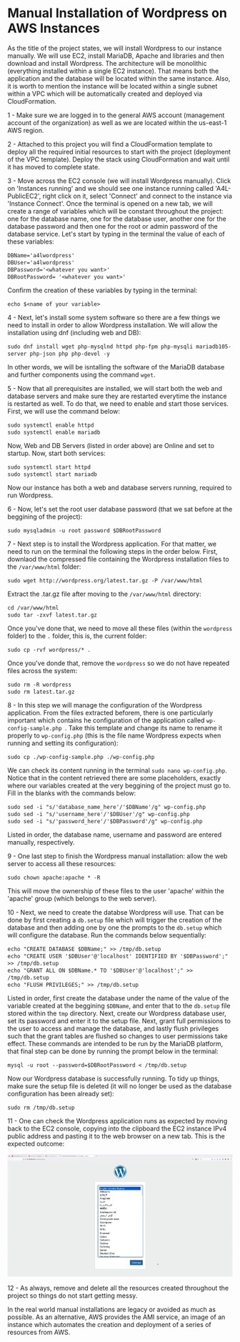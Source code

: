 # Manual Installation of Wordpress on AWS Instances

As the title of the project states, we will install Wordpress to our instance manually. We will use EC2, install MariaDB, Apache and libraries and then download and install Wordpress. The architecture will be monolithic (everything installed within a single EC2 instance). That means both the application and the database will be located within the same instance. Also, it is worth to mention the instance will be located within a single subnet within a VPC which will be automatically created and deployed via CloudFormation.<br/>

1 - Make sure we are logged in to the general AWS account (management account of the organization) as well as we are located within the us-east-1 AWS region. <br/>

2 - Attached to this project you will find a CloudFormation template to deploy all the required initial resources to start with the project (deployment of the VPC template). Deploy the stack using CloudFormation and wait until it has moved to complete state. <br/>

3 - Move across the EC2 console (we will install Wordpress manually). Click on 'Instances running' and we should see one instance running called 'A4L-PublicEC2', right click on it, select 'Connect' and connect to the instance via 'Instance Connect'. Once the terminal is opened on a new tab, we will create a range of variables which will be constant throughout the project: one for the database name, one for the database user, another one for the database password and then one for the root or admin password of the database service. Let's start by typing in the terminal the value of each of these variables: <br/>

```
DBName='a4lwordpress'
DBUser='a4lwordpress'
DBPassword='<whatever you want>'
DBRootPassword= '<whatever you want>'
```
Confirm the creation of these variables by typing in the terminal: <br/>
```
echo $<name of your variable>
```
4 - Next, let's install some system software so there are a few things we need to install in order to allow Wordpress installation. We will allow the installation using dnf (including web and DB): <br/>
```
sudo dnf install wget php-mysqlnd httpd php-fpm php-mysqli mariadb105-server php-json php php-devel -y
```
In other words, we will be isntalling the software of the MariaDB database and further components using the command ```wget```. <br/>

5 - Now that all prerequisites are installed, we will start both the web and database servers and make sure they are restarted everytime the instance is restarted as well. To do that, we need to enable and start those services. First, we will use the command below: <br/>

```
sudo systemctl enable httpd
sudo systemctl enable mariadb
```
Now, Web and DB Servers (listed in order above) are Online and set to startup. Now, start both services: <br/>

```
sudo systemctl start httpd
sudo systemctl start mariadb
```

Now our instance has both a web and database servers running, required to run Wordpress. <br/>

6 - Now, let's set the root user database password (that we sat before at the beggining of the project): <br/>

```
sudo mysqladmin -u root password $DBRootPassword
```

7 - Next step is to install the Wordpress application. For that matter, we need to run on the terminal the following steps in the order below. First, downlaod the compressed file containing the Wordpress installation files to the ```/var/www/html``` folder: <br/>
```
sudo wget http://wordpress.org/latest.tar.gz -P /var/www/html
```
Extract the .tar.gz file after moving to the ```/var/www/html``` directory: <br/>
```
cd /var/www/html
sudo tar -zxvf latest.tar.gz
```
Once you've done that, we need to move all these files (within the ```wordpress``` folder) to the ```.``` folder, this is, the current folder: <br/>
```
sudo cp -rvf wordpress/* .
```
Once you've donde that, remove the ```wordpress``` so we do not have repeated files across the system: <br/>
```
sudo rm -R wordpress
sudo rm latest.tar.gz
```

8 - In this step we will manage the configuration of the Wordpress application. From the files extracted beforem, there is one particularly important which contains he configuration of the application called ```wp-config-sample.php ```. Take this template and change its name to rename it properly to ```wp-config.php``` (this is the file name Wordpress expects when running and setting its configuration): <br/>
```
sudo cp ./wp-config-sample.php ./wp-config.php
```
We can check its content running in the terminal ```sudo nano wp-config.php```. Notice that in the content retrieved there are some placeholders, exactly where our variables created at the very beggining of the project must go to. Fill in the blanks with the commands below: <br/>
```
sudo sed -i "s/'database_name_here'/'$DBName'/g" wp-config.php
sudo sed -i "s/'username_here'/'$DBUser'/g" wp-config.php
sudo sed -i "s/'password_here'/'$DBPassword'/g" wp-config.php
```
Listed in order, the database name, username and password are entered manually, respectively. <br/>

9 - One last step to finish the Wordpress manual installation: allow the web server to access all these resources: <br/>
```
sudo chown apache:apache * -R
```
This will move the ownership of these files to the user 'apache' within the 'apache' group (which belongs to the web server). <br/>

10 - Next, we need to create the databse Wordpress will use. That can be done by first creating a ```db.setup``` file which will trigger the creation of the database and then adding one by one the prompts to the ```db.setup``` which will configure the database. Run the commands below sequentially: <br/>
```
echo "CREATE DATABASE $DBName;" >> /tmp/db.setup
echo "CREATE USER '$DBUser'@'localhost' IDENTIFIED BY '$DBPassword';" >> /tmp/db.setup
echo "GRANT ALL ON $DBName.* TO '$DBUser'@'localhost';" >> /tmp/db.setup
echo "FLUSH PRIVILEGES;" >> /tmp/db.setup
```
Listed in order, first create the database under the name of the value of the variable created at the beggining ```$DBName```, and enter that to the ```db.setup``` file stored within the ```tmp``` directory. Next, create our Wordpress database user, set its password and enter it to the setup file. Next, grant full permissions to the user to access and manage the database, and lastly flush privileges such that the grant tables are flushed so changes to user permissions take effect. These commands are intended to be run by the MariaDB platform, that final step can be done by running the prompt below in the terminal: <br/>
```
mysql -u root --password=$DBRootPassword < /tmp/db.setup
```
Now our Wordpress database is successfully running. To tidy up things, make sure the setup file is deleted (it will no longer be used as the database configuration has been already set): <br/>
```
sudo rm /tmp/db.setup
```

11 - One can check the Wordpress application runs as expected by moving back to the EC2 console, copying into the clipboard the EC2 instance IPv4 public address and pasting it to the web browser on a new tab. This is the expected outcome: <br/>

![expected_outcome](expected_outcome_pic.PNG)

12 - As always, remove and delete all the resources created throughout the project so things do not start getting messy. <br/>

In the real world manual installations are legacy or avoided as much as possible. As an alternative, AWS provides the AMI service, an image of an instance which automates the creation and deployment of a series of resources from AWS. 

